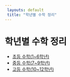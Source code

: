 ```yaml
---
 layouts: default 
 title: "학년별 수학 정리"
---
```


# 학년별 수학 정리

<ul>
  <li><a href="/elementary.html">초등 수학(1~6학년)</a></li>
  <li><a href="/middle.html">중등 수학(7~9학년)</a></li>
  <li><a href="/high.html">고등 수학(10~12학년)</a></li>
</ul>
